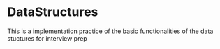 # DataStructures
This is a implementation practice of the basic functionalities of the data stuctures for interview prep
